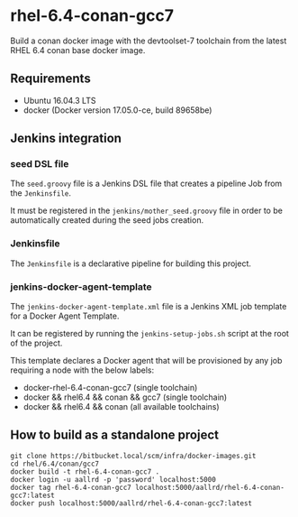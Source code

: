 # rhel-6.4-conan-gcc7

Build a conan docker image with the devtoolset-7 toolchain from the latest RHEL 6.4 conan base docker image. 

## Requirements

- Ubuntu 16.04.3 LTS
- docker (Docker version 17.05.0-ce, build 89658be)

## Jenkins integration

### seed DSL file

The `seed.groovy` file is a Jenkins DSL file that creates a pipeline Job from the `Jenkinsfile`.

It must be registered in the `jenkins/mother_seed.groovy` file in order to be automatically created during the seed jobs creation. 

### Jenkinsfile

The `Jenkinsfile` is a declarative pipeline for building this project.

### jenkins-docker-agent-template

The `jenkins-docker-agent-template.xml` file is a Jenkins XML job template for a Docker Agent Template.

It can be registered by running the `jenkins-setup-jobs.sh` script at the root of the project.

This template declares a Docker agent that will be provisioned by any job requiring a node with the below labels:

- docker-rhel-6.4-conan-gcc7 (single toolchain)
- docker && rhel6.4 && conan && gcc7 (single toolchain)
- docker && rhel6.4 && conan (all available toolchains)
 
## How to build as a standalone project

    git clone https://bitbucket.local/scm/infra/docker-images.git
    cd rhel/6.4/conan/gcc7
    docker build -t rhel-6.4-conan-gcc7 .
    docker login -u aallrd -p 'password' localhost:5000
    docker tag rhel-6.4-conan-gcc7 localhost:5000/aallrd/rhel-6.4-conan-gcc7:latest
    docker push localhost:5000/aallrd/rhel-6.4-conan-gcc7:latest

